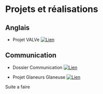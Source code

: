 # Projets et réalisations

## Anglais

* Projet VALVe [![Lien](http://i1363.photobucket.com/albums/r714/quentinprout/views_zpslbms8gpn.png)](https://github.com/quentin-pla/work/tree/master/Anglais/VALVe)

## Communication

* Dossier Communication [![Lien](http://i1363.photobucket.com/albums/r714/quentinprout/views_zpslbms8gpn.png)](https://github.com/quentin-pla/work/tree/master/Communication/Dossier%20Communication)

* Projet Glaneurs Glaneuse [![Lien](http://i1363.photobucket.com/albums/r714/quentinprout/views_zpslbms8gpn.png)](https://github.com/quentin-pla/work/tree/master/Communication/Glaneurs_Glaneuse)

Suite a faire
